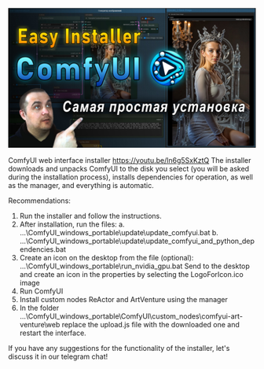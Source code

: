<img src="https://github.com/Antinoice/ComfyUI-Installer/blob/main/ComfyUI%20Installator%20Title.jpg" alt="ComfyUI" style="max-width: 100%;">

ComfyUI web interface installer
https://youtu.be/ln6g5SxKztQ
The installer downloads and unpacks ComfyUI to the disk you select (you will be asked during the installation process), installs dependencies for operation, as well as the manager, and everything is automatic.

Recommendations:
1. Run the installer and follow the instructions.
2. After installation, run the files:
a. ...\ComfyUI_windows_portable\update\update_comfyui.bat
b. ...\ComfyUI_windows_portable\update\update_comfyui_and_python_dependencies.bat
3. Create an icon on the desktop from the file (optional):
...\ComfyUI_windows_portable\run_nvidia_gpu.bat
Send to the desktop and create an icon in the properties by selecting the LogoForIcon.ico image
4. Run ComfyUI
5. Install custom nodes ReActor and ArtVenture using the manager
6. In the folder ...\ComfyUI_windows_portable\ComfyUI\custom_nodes\comfyui-art-venture\web
replace the upload.js file with the downloaded one and restart the interface.

If you have any suggestions for the functionality of the installer, let's discuss it in our telegram chat!
